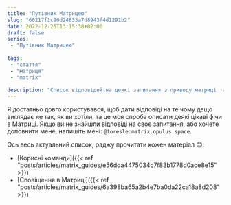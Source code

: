 ```yaml
---
title: "Путівник Матрицею"
slug: "60217f1c90d24833a7d8943f4d1291b2"
date: 2022-12-25T13:15:38+02:00
draft: false
series:
 - "Путівник Матрицею"
 
tags:
 - "стаття"
 - "матриця"
 - "matrix"

description: "Список відповідей на деякі запитання з приводу матриці та розбіжностей з централізованими месенджерами."
---
```


Я достатньо довго користувався, щоб дати відповіді на те чому дещо виглядає не так, як ви хотіли, та це моя спроба описати деякі цікаві фічи в Матриці. Якщо ви не знайшли відповіді на своє запитання, або хочете доповнити мене, напишіть мені: `@foresle:matrix.opulus.space`.

Ось весь актуальний список, раджу прочитати кожен матеріал 😊️: 

- [Корисні команди]({{< ref "posts/articles/matrix_guides/e56dda4475034c7f83b1778d0ace8e15" >}})
- [Сповіщення в Матриці]({{< ref "posts/articles/matrix_guides/6a398ba65a2b4e7ba0da22ca18a8d208" >}})
